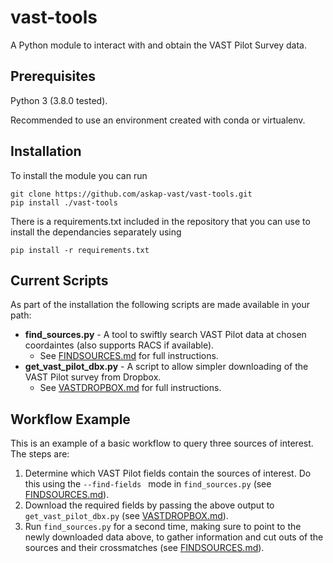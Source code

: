 # vast-tools

A Python module to interact with and obtain the VAST Pilot Survey data.

## Prerequisites

Python 3 (3.8.0 tested).

Recommended to use an environment created with conda or virtualenv.

## Installation

To install the module you can run
```
git clone https://github.com/askap-vast/vast-tools.git
pip install ./vast-tools
```

There is a requirements.txt included in the repository that you can use to install the dependancies separately using
```
pip install -r requirements.txt
````

## Current Scripts
As part of the installation the following scripts are made available in your path:

* **find\_sources.py** - A tool to swiftly search VAST Pilot data at chosen coordaintes (also supports RACS if available).
    - See [FINDSOURCES.md](FINDSOURCES.md) for full instructions.
* **get\_vast\_pilot\_dbx.py** - A script to allow simpler downloading of the VAST Pilot survey from Dropbox.
    - See [VASTDROPBOX.md](VASTDROPBOX.md) for full instructions.
    
## Workflow Example

This is an example of a basic workflow to query three sources of interest. The steps are:

1. Determine which VAST Pilot fields contain the sources of interest. Do this using the `--find-fields ` mode in `find_sources.py` (see [FINDSOURCES.md](FINDSOURCES.md)).
2. Download the required fields by passing the above output to `get_vast_pilot_dbx.py` (see [VASTDROPBOX.md](VASTDROPBOX.md)).
3. Run `find_sources.py` for a second time, making sure to point to the newly downloaded data above, to gather information and cut outs of the sources and their crossmatches (see [FINDSOURCES.md](FINDSOURCES.md)).